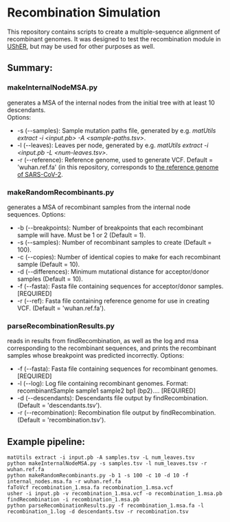 # Recombination Simulation

This repository contains scripts to create a multiple-sequence alignment of recombinant genomes. It was designed to test the recombination module in [UShER](https://usher-wiki.readthedocs.io/en/latest/), but may be used for other purposes as well.

## Summary:

### makeInternalNodeMSA.py
generates a MSA of the internal nodes from the initial tree with at least 10 descendants.  
Options:
- -s (--samples): Sample mutation paths file, generated by e.g. *matUtils extract -i <input.pb> -A <sample-paths.tsv>*.  
- -l (--leaves): Leaves per node, generated by e.g. *matUtils extract -i <input.pb -L <num-leaves.tsv>*.  
- -r (--reference): Reference genome, used to generate VCF. Default = 'wuhan.ref.fa' (in this repository, corresponds to [the reference genome of SARS-CoV-2](https://www.ncbi.nlm.nih.gov/nuccore/1798174254).

### makeRandomRecombinants.py
generates a MSA of recombinant samples from the internal node sequences.
Options:
- -b (--breakpoints): Number of breakpoints that each recombinant sample will have. Must be 1 or 2 (Default = 1).  
- -s (--samples): Number of recombinant samples to create (Default = 100).  
- -c (--copies): Number of identical copies to make for each recombinant sample (Default = 10).  
- -d (--differences): Minimum mutational distance for acceptor/donor samples (Default = 10).  
- -f (--fasta): Fasta file containing sequences for acceptor/donor samples. [REQUIRED]  
- -r (--ref): Fasta file containing reference genome for use in creating VCF. (Default = 'wuhan.ref.fa').  


### parseRecombinationResults.py
reads in results from findRecombination, as well as the log and msa corresponding to the recombinant sequences, and prints the recombinant samples whose breakpoint was predicted incorrectly.
Options:
- -f (--fasta): Fasta file containing sequences for recombinant genomes. [REQUIRED]  
- -l (--log): Log file containing recombinant genomes. Format: recombinantSample sample1 sample2 bp1 (bp2).... [REQUIRED]  
- -d (--descendants): Descendants file output by findRecombination. (Default = 'descendants.tsv').  
- -r (--recombination): Recombination file output by findRecombination. (Default = 'recombination.tsv').  

## Example pipeline:

```
matUtils extract -i input.pb -A samples.tsv -L num_leaves.tsv
python makeInternalNodeMSA.py -s samples.tsv -l num_leaves.tsv -r wuhan.ref.fa
python makeRandomRecombinants.py -b 1 -s 100 -c 10 -d 10 -f internal_nodes.msa.fa -r wuhan.ref.fa
faToVcf recombination_1.msa.fa recombination_1.msa.vcf
usher -i input.pb -v recombination_1.msa.vcf -o recombination_1.msa.pb
findRecombination -i recombination_1.msa.pb
python parseRecombinationResults.py -f recombination_1.msa.fa -l recombination_1.log -d descendants.tsv -r recombination.tsv
```

